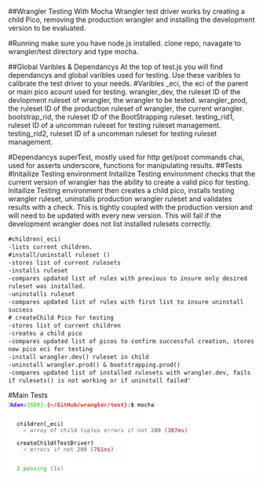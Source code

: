 ##Wrangler Testing With Mocha
Wrangler test driver works by creating a child Pico, removing the production wrangler and installing the development version to be evaluated. 

#Running
make sure you have node.js installed. clone repo, navagate to wrangler/test directory and type mocha.

##Global Varibles & Dependancys
At the top of test.js you will find dependancys and global varibles used for testing.
Use these varibles to calibrate the test driver to your needs.
  #Varibles
	_eci, the eci of the parent or main pico acount used for testing.
	wrangler_dev, the ruleset ID of the devlopment ruleset of wrangler, the wrangler to be tested. 
    wrangler_prod, the ruleset ID of the production ruleset of wrangler, the current wrangler.
    bootstrap_rid, the ruleset ID of the BootStrapping ruleset.
    testing_rid1, ruleset ID of a uncomman ruleset for testing ruleset management. 
    testing_rid2, ruleset ID of a uncomman ruleset for testing ruleset management. 

  #Dependancys
  	superTest, mostly used for http get/post commands
  	chai, used for asserts 
  	underscore, functions for manipulating results.
##Tests
#Initailize Testing environment 
	Initailize Testing environment checks that the current version of wrangler has the ability to create a valid pico for testing. Initailize Testing environment then creates a child pico, installs testing wrangler ruleset, uninstalls production wrangler ruleset and validates results with a check. This is tightly coupled with the production version and will need to be updated with every new version. This will fail if the development wrangler does not list installed rulesets correctly.

	#children(_eci) 
	-lists current children.
	#install/uninstall ruleset ()
	-stores list of current rulesets
	-installs ruleset
	-compares updated list of rules with previous to insure only desired ruleset was installed. 
	-uninstalls ruleset
	-compares updated list of rules with first list to insure uninstall success
	# createChild Pico for testing 
	-stores list of current children
	-creates a child pico
	-compares updated list of picos to confirm successful creation, stores new pico eci for testing
	-install wrangler.dev() ruleset in child
	-uninstall wrangler.prod() & bootstrapping.prod()
	-compares updated list of installed rulesets with wrangler.dev, fails if rulesets() is not working or if uninstall failed'
#Main Tests 
![ScreenShot](ScreenShot.png?raw=true )
#